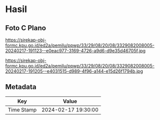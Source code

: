 # Hasil

## Foto C Plano

https://sirekap-obj-formc.kpu.go.id/ed2a/pemilu/ppwp/33/29/08/20/08/3329082008005-20240217-191123--e0eac977-3169-4726-a9d6-d9e35d46705f.jpg

https://sirekap-obj-formc.kpu.go.id/ed2a/pemilu/ppwp/33/29/08/20/08/3329082008005-20240217-191205--e4031515-d989-4f96-a144-e15d26f1794b.jpg


## Metadata

| Key        | Value               |
| ---------- | ------------------- |
| Time Stamp | 2024-02-17 19:30:00 |



